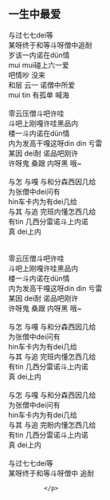 一生中最爱
---
<p>
			    与过七七dei等<br>
某呀终于和等斗呀僧中追耐<br>
岁该一内诺在dün情<br>
mui mui碰上六一爱<br>
吧情吵 没来<br>
和层 云一 诺僧中所爱<br>
mui tin 有孤单 喊海<br>
&nbsp;<br>
零云压僧斗吧许哇<br>
斗吧上刚嘎许哇黑品内<br>
楼一斗内诺在dün情<br>
内为发高干嘎这呀din din 亏雷<br>
某因 dei耐 诺品吧刚许<br>
许呀鬼 桑跟 内呀黑 哦~<br>
&nbsp;<br>
与怎 与嘎 与和分森西因几给<br>
为张僧中dei问有<br>
hin车卡内为有dei几给<br>
与其 与追 完班内懂怎西几给<br>
有tin 几西分雷诺斗上内诺<br>
真 dei上内<br>
&nbsp;<br>
&nbsp;<br>
零云压僧斗吧许哇<br>
斗吧上刚嘎许哇黑品内<br>
楼一斗内诺在dün情<br>
内为发高干嘎这呀din din 亏雷<br>
某因 dei耐 诺品吧刚许<br>
许呀鬼 桑跟 内呀黑 哦~<br>
&nbsp;<br>
与怎 与嘎 与和分森西因几给<br>
为张僧中dei问有<br>
hin车卡内为有dei几给<br>
与其 与追 完班内懂怎西几给<br>
有tin 几西分雷诺斗上内诺<br>
真 dei上内<br>
&nbsp;<br>
与怎 与嘎 与和分森西因几给<br>
为张僧中dei问有<br>
hin车卡内为有dei几给<br>
与其 与追 完盼内懂怎西几给<br>
有tin 几西分雷诺斗上内诺<br>
真 dei上内<br>
&nbsp;<br>
与过七七dei等<br>
某呀终于和等斗呀僧中 追耐<br>

			  </p>